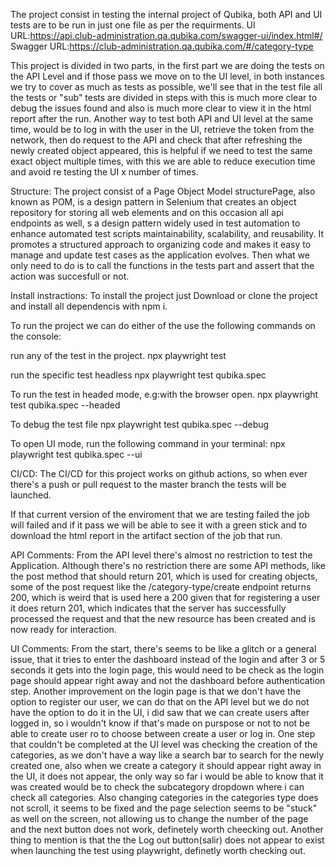 The project consist in testing the internal project of Qubika, both API and UI tests are to be run in just one file as per the requirments.
UI URL:https://api.club-administration.qa.qubika.com/swagger-ui/index.html#/
Swagger URL:https://club-administration.qa.qubika.com/#/category-type

This project is divided in two parts, in the first part we are doing the tests on the API Level and if those pass we move on to the UI level, in both instances we try to cover as much as tests as possible, we'll see that in the test file all the tests or "sub" tests are divided in steps with this is much more clear to debug the issues found and also is much more clear to view it in the html report after the run.
Another way to test both API and UI level at the same time, would be to log in with the user in the UI, retrieve the token from the network, then do request to the API and check that after refreshing the newly created object appeared, this is helpful if we need to test the same exact object multiple times, with this we are able to reduce execution time and avoid re testing the UI x number of times.

Structure:
The project consist of a Page Object Model structurePage, also known as POM, is a design pattern in Selenium that creates an object repository for storing all web elements and on this occasion all api endpoints as well, s a design pattern widely used in test automation to enhance automated test scripts maintainability, scalability, and reusability. It promotes a structured approach to organizing code and makes it easy to manage and update test cases as the application evolves.
Then what we only need to do is to call the functions in the tests part and assert that the action was succesfull or not.

Install instractions:
To install the project just Download or clone the project and install all dependencis with npm i.

To run the project we can do either of the use the following commands on the console:

run any of the test in the project.
npx playwright test  

run the specific test headless
npx playwright test qubika.spec 

To run the test in headed mode, e.g:with the browser open.
npx playwright test qubika.spec --headed

To debug the test file
npx playwright test qubika.spec --debug

To open UI mode, run the following command in your terminal:
npx playwright test qubika.spec --ui

CI/CD:
The CI/CD for this project works on github actions, so when ever there's a push or pull request to the master branch the tests will be launched.

If that current version of the enviroment that we are testing failed the job will failed and if it pass we will be able to see it with a green stick and to download the html report in the artifact section of the job that run.

API Comments:
From the API level there's almost no restriction to test the Application.
Although there's no restriction there are some API methods, like the post method that should return 201, which is used for creating objects, some of the post request like the /category-type/create endpoint returns 200, which is weird that is used here a 200 given that for registering a user it does return 201, which indicates that the server has successfully processed the request and that the new resource has been created and is now ready for interaction.

UI Comments:
From the start, there's seems to be like a glitch or a general issue, that it tries to enter the dashboard instead of the login and after 3 or 5 seconds it gets into the login page, this would need to be check as the login page should appear right away and not the dashboard before authentication step.
Another improvement on the login page is that we don't have the option to register our user, we can do that on the API level but we do not have the option to do it in the UI, i did saw that we can create users after logged in, so i wouldn't know if that's made on purspose or not to not be able to create user ro to choose between create a user or log in.
One step that couldn't be completed at the UI level was checking the creation of the categories, as we don't have a way like a search bar to search for the newly created one, also when we create a category it should appear right away in the UI, it does not appear, the only way so far i would be able to know that it was created would be to check the subcategory dropdown where i can check all categories.
Also changing categories in the categories type does not scroll, it seems to be fixed and the page selection seems to be "stuck" as well on the screen, not allowing us to change the number of the page and the next button does not work, definetely worth cheecking out.
Another thing to mention is that the the Log out button(salir) does not appear to exist when launching the test using playwright, definetly worth checking out.